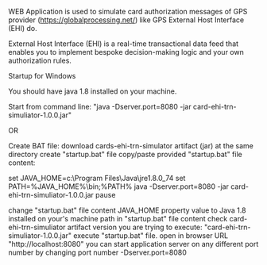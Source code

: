 WEB Application is used to simulate card authorization messages of GPS provider (https://globalprocessing.net/) like GPS External Host Interface (EHI) do.

External Host Interface (EHI) is a real-time transactional data feed that enables you to implement bespoke decision-making logic and your own authorization rules.


Startup for Windows

You should have java 1.8 installed on your machine.

Start from command line:
"java -Dserver.port=8080 -jar card-ehi-trn-simuliator-1.0.0.jar"

OR

Create BAT file:
download cards-ehi-trn-simulator artifact (jar)
at the same directory create "startup.bat" file
copy/paste provided "startup.bat" file content:

set JAVA_HOME=c:\Program Files\Java\jre1.8.0_74
set PATH=%JAVA_HOME%\bin;%PATH%
java -Dserver.port=8080 -jar card-ehi-trn-simuliator-1.0.0.jar
pause

change "startup.bat" file content JAVA_HOME property value to Java 1.8 installed on your's machine path
in "startup.bat" file content check card-ehi-trn-simuliator artifact version you are trying to execute: "card-ehi-trn-simuliator-1.0.0.jar"
execute "startup.bat" file.
open in browser URL "http://localhost:8080"
you can start application server on any different port number by changing port number -Dserver.port=8080
